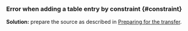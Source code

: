 ### Error when adding a table entry by constraint {#constraint}

**Solution:** prepare the source as described in [Preparing for the transfer](../../../../data-transfer/operations/prepare.md#source-pg).

